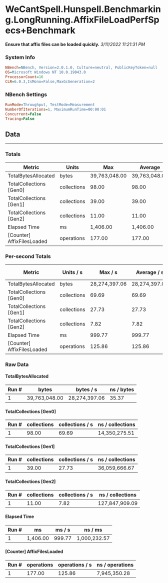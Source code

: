 ﻿# WeCantSpell.Hunspell.Benchmarking.LongRunning.AffixFileLoadPerfSpecs+Benchmark
__Ensure that affix files can be loaded quickly.__
_3/11/2022 11:21:31 PM_
### System Info
```ini
NBench=NBench, Version=2.0.1.0, Culture=neutral, PublicKeyToken=null
OS=Microsoft Windows NT 10.0.19043.0
ProcessorCount=16
CLR=6.0.3,IsMono=False,MaxGcGeneration=2
```

### NBench Settings
```ini
RunMode=Throughput, TestMode=Measurement
NumberOfIterations=1, MaximumRunTime=00:00:01
Concurrent=False
Tracing=False
```

## Data
-------------------

### Totals
|          Metric |           Units |             Max |         Average |             Min |          StdDev |
|---------------- |---------------- |---------------- |---------------- |---------------- |---------------- |
|TotalBytesAllocated |           bytes |   39,763,048.00 |   39,763,048.00 |   39,763,048.00 |            0.00 |
|TotalCollections [Gen0] |     collections |           98.00 |           98.00 |           98.00 |            0.00 |
|TotalCollections [Gen1] |     collections |           39.00 |           39.00 |           39.00 |            0.00 |
|TotalCollections [Gen2] |     collections |           11.00 |           11.00 |           11.00 |            0.00 |
|    Elapsed Time |              ms |        1,406.00 |        1,406.00 |        1,406.00 |            0.00 |
|[Counter] AffixFilesLoaded |      operations |          177.00 |          177.00 |          177.00 |            0.00 |

### Per-second Totals
|          Metric |       Units / s |         Max / s |     Average / s |         Min / s |      StdDev / s |
|---------------- |---------------- |---------------- |---------------- |---------------- |---------------- |
|TotalBytesAllocated |           bytes |   28,274,397.06 |   28,274,397.06 |   28,274,397.06 |            0.00 |
|TotalCollections [Gen0] |     collections |           69.69 |           69.69 |           69.69 |            0.00 |
|TotalCollections [Gen1] |     collections |           27.73 |           27.73 |           27.73 |            0.00 |
|TotalCollections [Gen2] |     collections |            7.82 |            7.82 |            7.82 |            0.00 |
|    Elapsed Time |              ms |          999.77 |          999.77 |          999.77 |            0.00 |
|[Counter] AffixFilesLoaded |      operations |          125.86 |          125.86 |          125.86 |            0.00 |

### Raw Data
#### TotalBytesAllocated
|           Run # |           bytes |       bytes / s |      ns / bytes |
|---------------- |---------------- |---------------- |---------------- |
|               1 |   39,763,048.00 |   28,274,397.06 |           35.37 |

#### TotalCollections [Gen0]
|           Run # |     collections | collections / s |ns / collections |
|---------------- |---------------- |---------------- |---------------- |
|               1 |           98.00 |           69.69 |   14,350,275.51 |

#### TotalCollections [Gen1]
|           Run # |     collections | collections / s |ns / collections |
|---------------- |---------------- |---------------- |---------------- |
|               1 |           39.00 |           27.73 |   36,059,666.67 |

#### TotalCollections [Gen2]
|           Run # |     collections | collections / s |ns / collections |
|---------------- |---------------- |---------------- |---------------- |
|               1 |           11.00 |            7.82 |  127,847,909.09 |

#### Elapsed Time
|           Run # |              ms |          ms / s |         ns / ms |
|---------------- |---------------- |---------------- |---------------- |
|               1 |        1,406.00 |          999.77 |    1,000,232.57 |

#### [Counter] AffixFilesLoaded
|           Run # |      operations |  operations / s | ns / operations |
|---------------- |---------------- |---------------- |---------------- |
|               1 |          177.00 |          125.86 |    7,945,350.28 |


